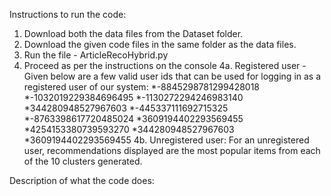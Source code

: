 Instructions to run the code:

1. Download both the data files from the Dataset folder.
2. Download the given code files in the same folder as the data files.
3. Run the file - ArticleRecoHybrid.py
4. Proceed as per the instructions on the console
    4a. Registered user - Given below are a few valid user ids that can be used for logging in as a registered user of our system:
       *-8845298781299428018
       *-1032019229384696495
       *-1130272294246983140
       *344280948527967603
       *-445337111692715325
       *-8763398617720485024
       *3609194402293569455
       *4254153380739593270
       *344280948527967603
       *3609194402293569455
    4b. Unregistered user: For an unregistered user, recommendations displayed are the most popular items from each of the 10 clusters generated. 



Description of what the code does:

